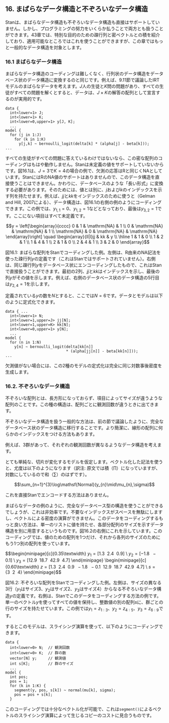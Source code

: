 ## 16. まばらなデータ構造と不ぞろいなデータ構造

Stanは、まばらなデータ構造も不ぞろいなデータ構造も直接はサポートしていません。しかし、プログラミングの努力をいくらか払うことで両方とも扱うことができます。43章では、特別な目的のための疎行列と密ベクトルとの積を紹介しており、適用可能なところではこれを使うことができますが、この章ではもっと一般的なデータ構造を対象とします。

### 16.1 まばらなデータ構造

まばらなデータ構造のコーディングは難しくなく、行列状のデータ構造をデータベース状のデータ構造に変換するのと同じです。例えば、9.11節で議論したIRTモデルのまばらなデータを考えます。$J$人の生徒と$K$問の問題があり、すべての生徒がすべての問題を解くとすると、データは、$J \times K$の解答の配列として宣言するのが実用的です。

```
data {
  int<lower=1> J;
  int<lower=1> K;
  int<lower=0,upper=1> y[J, K];
  ...
model {
  for (j in 1:J)
    for (k in 1:K)
      y[j,k] ~ bernoulli_logit(delta[k] * (alpha[j] - beta[k]));
...
```

すべての生徒がすべての問題に答えているわけではないなら、この密な配列のコーディングはもはや動作しません。Stanは未定義の値をサポートしていないからです。図16.1は、$J=3$で$K=4$の場合の例で、欠測の応答はRと同じくNAとしています。StanにはRのNA値のサポートはありませんので、このデータ構造を直接使うことはできません。かわりに、データベースのような「長い形式」に変換する必要があります。そのためには、値とは別に、$j$および$k$のインデックスを示す列を持たせます。例えば、$jj$と$kk$をインデックスのために使うと（Gelman and Hill, 2007による）、データ構造は、図16.1の右側の例のようにコーディングできます。この例では、$y_{1,1}=0$、$y_{1,2}=1$などとなっており、最後は$y_{3,2}=1$です。ここにない項目はすべて未定義です。

$$y = \left[\begin{array}{cccc} 0 & 1 & \mathrm{NA} & 1 \\ 0 & \mathrm{NA} & \mathrm{NA} & 1 \\ \mathrm{NA} & 0 & \mathrm{NA} & \mathrm{NA} \end{array}\right] \quad \begin{array}{ll|l}jj & kk & y \\ \hline 1 & 1 & 0 \\ 1 & 2 & 1 \\ 1 & 4 & 1 \\ 2 & 1 & 0 \\ 2 & 4 & 1 \\ 3 & 2 & 0 \end{array}$$

図16.1: まばらな配列をStanでコーディングした例。左側は、R由来のNA記法を使った疎行列$y$の定義です（これはStanではサポートされていません）。右側は、同じ疎行列$y$をデータベース状にエンコーディングしたもので、これはStanで直接扱うことができます。最初の2列、$jj$と$kk$はインデックスを示し、最後の列$y$がその値を示します。例えば、右側のデータベース状のデータ構造の5行目は$y_{2,4}=1$を示します。

定義されている$y$の数を$N$とすると、ここでは$N=6$です。データとモデルは以下のように定式化できます。

```
data { ...
  int<lower=1> N;
  int<lower=1,upper=J> jj[N];
  int<lower=1,upper=K> kk[N];
  int<lower=0,upper=1> y[N];
  ...
model {
  for (n in 1:N)
    y[n] ~ bernoulli_logit(delta[kk[n]]
                           * (alpha[jj[n]] - beta[kk[n]]));
...
```

欠測値がない場合には、この2種のモデルの定式化は完全に同じ対数事後密度を生成します。

### 16.2. 不ぞろいなデータ構造

不ぞろいな配列とは、長方形になっておらず、項目によってサイズが違うような配列のことです。この種の構造は、配列ごとに観測回数が違うときに出てきます。

不ぞろいなデータ構造を扱う一般的な方法は、前の節で議論したように、完全なデータベース状のデータ構造に移行することです。より簡潔に、線形の配列に何らかのインデックスをつける方法もあります。

例えば、3群があって、それぞれの観測回数が異なるようなデータ構造を考えます。

とても単純な、切片が変化するモデルを仮定します。ベクトル化した記法を使うと、尤度は以下のようになります（訳注: 原文では積（$\prod$）になっていますが、対数にしているので和（$\sum$）のはずです）。

$$\sum_{n=1}^{3}\log\mathsf{Normal}(y_{n}\mid\mu_{n},\sigma)$$

これを直接Stanでエンコードする方法はありません。

まばらなデータの例のように、完全なデータベース型の構造を使うことができるでしょうが、これは非効率です。不要なインデックスがスペースを無駄にしますし、ベクトルによる密度の演算ができません。このデータをコーディングするもっと良い方法は、単一のリストに値を持たせ、各部分配列のサイズを示すデータ構造を別に用意するというものです。図16.2の右側にこれを示しています。このコーディングでは、値のための配列を1つだけ、それから各列のサイズのためにもう1つ別の配列を使っています。

$$\begin{minipage}[c]{0.35\textwidth} $y_1 = \left[1.3 \ \ 2.4\ \ 0.9\right]$ \\ $y_2 = \left[-1.8\ \ -0.1 \right]$ \\ $y_3 = \left[12.9\ \ 18.7\ \ 42.9\ \ 4.7\right]$ \end{minipage} \begin{minipage}[c]{0.60\textwidth} $z = [1.3\ \ 2.4\ \ 0.9\ \ -1.8\ \ -0.1\ \ 12.9\ \ 18.7\ \ 42.9\ \ 4.7]$ \\ $s  =  \{3\ \ 2\ \ 4 \}$ \end{minipage}$$

図16.2: 不ぞろいな配列をStanでコーディングした例。左側は、サイズの異なる3行（$y_1$はサイズ3、$y_2$はサイズ2、$y_3$はサイズ4）からなる不ぞろいなデータ構造$y$の定義です。右側は、Stanでこのデータをコーディングする方法の例です。単一のベクトル$y$を使ってすべての値を保持し、整数値の別の配列$s$に、群ごとの行のサイズを持たせています。この例では$y_{1}=z_{1:3}$、$y_{2}=z_{4:5}$、$y_{3}=z_{6:9}$です。

するとこのモデルは、スライシング演算を使って、以下のようにコーディングできます。

```
data {
  int<lower=0> N;  // 観測回数
  int<lower=0> K;  // 群の数
  vector[N] y;     // 観測値
  int s[K];        // 群のサイズ
  ...
model {
  int pos;
  pos = 1;
  for (k in 1:K) {
    segment(y, pos, s[k]) ~ normal(mu[k], sigma);
    pos = pos + s[k];
  }
```

このコーディングでは十分なベクトル化が可能で、これは``segment()``によるベクトルのスライシング演算によって生じるコピーのコストに見合うものです。
